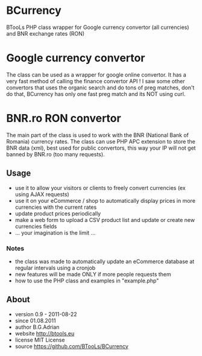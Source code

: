 BCurrency
=========

BTooLs PHP class wrapper for Google currency convertor (all currencies) and BNR exchange rates (RON)

# Google currency convertor

The class can be used as a wrapper for google online convertor. It has a very fast method of calling the finance convertor API !
I saw some other convertors that uses the organic search and do tons of preg matches, don't do that, BCurrency has only one fast preg match and its NOT using curl.

# BNR.ro RON convertor

The main part of the class is used to work with the BNR (National Bank of Romania) currency rates.
The class can use PHP APC extension to store the BNR data (xml), best used for public convertors, this way your IP will not get banned by BNR.ro (too many requests).


## Usage
* use it to allow your visitors or clients to freely convert currencies (ex using AJAX requests)
* use it on your eCommerce / shop to automatically display prices in more currencies with the current rates
* update product prices periodically
* make a web form to upload a CSV product list and update or create new currencies fields
* ... your imagination is the limit ...

### Notes
* the class was made to automatically update an eCommerce database at regular intervals using a cronjob
* new features will be made ONLY if more people requests them
* how to use the PHP class and examples in "example.php"

## About
 * version 0.9 - 2011-08-22
 * since 01.08.2011
 * author B.G.Adrian
 * website http://btools.eu
 * license MIT License
 * source https://github.com/BTooLs/BCurrency
